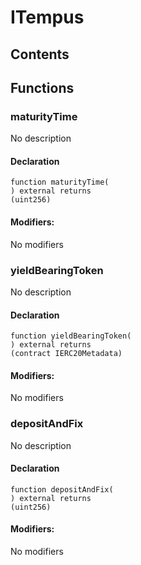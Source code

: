 # ITempus





## Contents
<!-- START doctoc -->
<!-- END doctoc -->




## Functions

### maturityTime
No description


#### Declaration
```solidity
function maturityTime(
) external returns
(uint256)
```

#### Modifiers:
No modifiers



### yieldBearingToken
No description


#### Declaration
```solidity
function yieldBearingToken(
) external returns
(contract IERC20Metadata)
```

#### Modifiers:
No modifiers



### depositAndFix
No description


#### Declaration
```solidity
function depositAndFix(
) external returns
(uint256)
```

#### Modifiers:
No modifiers





